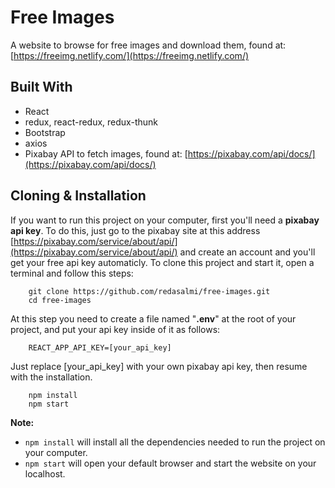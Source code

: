 # Free Images 
A website to browse for free images and download them, found at: [https://freeimg.netlify.com/](https://freeimg.netlify.com/)

## Built With
- React
- redux, react-redux, redux-thunk
- Bootstrap
- axios
- Pixabay API to fetch images, found at: [https://pixabay.com/api/docs/](https://pixabay.com/api/docs/)

## Cloning & Installation
If you want to run this project on your computer, first you'll need a **pixabay api key**. To do this, just go to the pixabay site at this address [https://pixabay.com/service/about/api/](https://pixabay.com/service/about/api/) and create an account and you'll get your free api key automaticly.
To clone this project and start it, open a terminal and follow this steps:
```
	git clone https://github.com/redasalmi/free-images.git
	cd free-images
```
At this step you need to create a file named "**.env**" at the root of your project, and put your api key inside of it as follows:
```
    REACT_APP_API_KEY=[your_api_key]
```
Just replace [your_api_key] with your own pixabay api key, then resume with the installation.
```
	npm install
	npm start
```
**Note:**
* ```npm install``` will install all the dependencies needed to run the project on your computer.
* ```npm start``` will open your default browser and start the website on your localhost.
